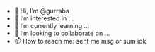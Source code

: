 - 👋 Hi, I’m @gurraba
- 👀 I’m interested in ...
- 🌱 I’m currently learning ...
- 💞️ I’m looking to collaborate on ...
- 📫 How to reach me: sent me msg or sum idk.

<!---
gurraba/gurraba is a ✨ special ✨ repository because its `README.md` (this file) appears on your GitHub profile.
You can click the Preview link to take a look at your changes.
--->
